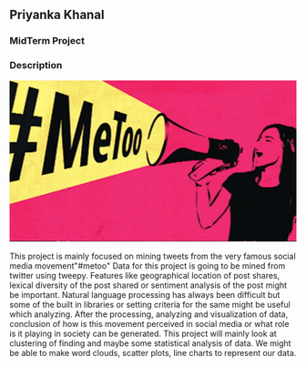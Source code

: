 ## Priyanka Khanal
### MidTerm Project

### Description
<img src="meToo.jpeg">

This project is mainly focused on mining tweets from the very famous social media movement"#metoo"
Data for this project is going to be mined from twitter using tweepy. Features like geographical location of post shares, lexical diversity of the post shared or sentiment analysis of the post might be important. Natural language processing has always been difficult but some of the built in libraries or setting criteria for the same might be useful which analyzing.  After the processing, analyzing and visualization of data, conclusion of how is this movement perceived in social media or what role is it playing in society can be generated. This project will mainly look at clustering of finding and maybe some statistical analysis of data. We might be able to make word clouds, scatter plots, line charts to represent our data.
